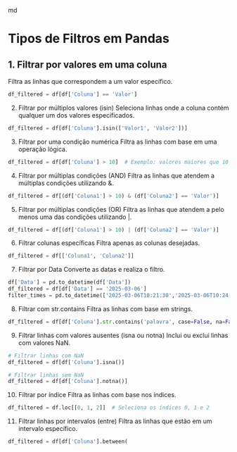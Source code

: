 md
# Tipos de Filtros em Pandas

## 1. Filtrar por valores em uma coluna
Filtra as linhas que correspondem a um valor específico.

```python
df_filtered = df[df['Coluna'] == 'Valor']
```
2. Filtrar por múltiplos valores (isin)
Seleciona linhas onde a coluna contém qualquer um dos valores especificados.

```python
df_filtered = df[df['Coluna'].isin(['Valor1', 'Valor2'])]
```
3. Filtrar por uma condição numérica
Filtra as linhas com base em uma operação lógica.

```python
df_filtered = df[df['Coluna'] > 10]  # Exemplo: valores maiores que 10
```
4. Filtrar por múltiplas condições (AND)
Filtra as linhas que atendem a múltiplas condições utilizando &.

```python
df_filtered = df[(df['Coluna1'] > 10) & (df['Coluna2'] == 'Valor')]
```
5. Filtrar por múltiplas condições (OR)
Filtra as linhas que atendem a pelo menos uma das condições utilizando |.

```python
df_filtered = df[(df['Coluna1'] > 10) | (df['Coluna2'] == 'Valor')]
```
6. Filtrar colunas específicas
Filtra apenas as colunas desejadas.

```python
df_filtered = df[['Coluna1', 'Coluna2']]
```
7. Filtrar por Data
Converte as datas e realiza o filtro.

```python
df['Data'] = pd.to_datetime(df['Data'])
df_filtered = df[df['Data'] == '2025-03-06']
filter_times = pd.to_datetime(['2025-03-06T10:21:30','2025-03-06T10:24:00', '2025-02-26T09:20:00'])

```
8. Filtrar com str.contains
Filtra as linhas com base em strings.

```python
df_filtered = df[df['Coluna'].str.contains('palavra', case=False, na=False)]
```
9. Filtrar linhas com valores ausentes (isna ou notna)
Inclui ou exclui linhas com valores NaN.

```python
# Filtrar linhas com NaN
df_filtered = df[df['Coluna'].isna()]

# Filtrar linhas sem NaN
df_filtered = df[df['Coluna'].notna()]
```
10. Filtrar por índice
Filtra as linhas com base nos índices.

```python
df_filtered = df.loc[[0, 1, 2]]  # Seleciona os índices 0, 1 e 2
```
11. Filtrar linhas por intervalos (entre)
Filtra as linhas que estão em um intervalo específico.

```python
df_filtered = df[df['Coluna'].between(
```


